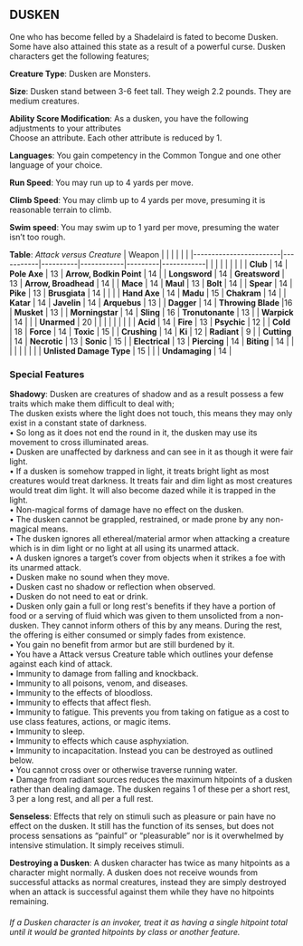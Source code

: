 ## DUSKEN
One who has become felled by a Shadelaird is fated to become Dusken. Some have also attained this state as a result of a powerful curse. Dusken characters get the following features;

**Creature Type**: Dusken are Monsters.

**Size**: Dusken stand between 3-6 feet tall. They weigh 2.2 pounds. They are medium creatures.

**Ability Score Modification**: As a dusken, you have the following adjustments to your attributes  
Choose an attribute. Each other attribute is reduced by 1.

**Languages**: You gain competency in the Common Tongue and one other language of your choice.

**Run Speed**: You may run up to 4 yards per move.

**Climb Speed**: You may climb up to 4 yards per move, presuming it is reasonable terrain to climb.

**Swim speed**: You may swim up to 1 yard per move, presuming the water isn’t too rough.

**Table**: *Attack versus Creature*
| Weapon                 |          |            |         |            |         |
|------------------------|-----------|----------|------------|---------|------------|
|                        |          |            |         |            |         |
| **Club**                   | 14   | **Pole Axe** | 13     | **Arrow, Bodkin Point**    | 14    |
| **Longsword**              | 14    | **Greatsword** | 13     | **Arrow, Broadhead**    | 14    |
| **Mace**                   | 14    | **Maul** | 13     | **Bolt** | 14    |
| **Spear**                  | 14     | **Pike** | 13     | **Brusgiata** | 14     |  |     |
| **Hand Axe**               | 14     | **Madu** | 15     | **Chakram** | 14    |
| **Katar**                  | 14     | **Javelin** | 14    | **Arquebus** | 13    |
| **Dagger**                 | 14     | **Throwing Blade** |16    | **Musket** | 13    |
| **Morningstar**            | 14     | **Sling** | 16    | **Tronutonante** | 13    |
| **Warpick**                | 14     |  |   | **Unarmed** |  20  |
|                        |           |          |            |         |            |
| **Acid**                   | 14     | **Fire** | 13     | **Psychic** | 12     |
| **Cold**                   | 18     | **Force** | 14     | **Toxic**  | 15     |
| **Crushing**               | 14     | **Ki** | 12     | **Radiant** | 9     |
| **Cutting**                | 14     | **Necrotic** | 13     | **Sonic** | 15    |
| **Electrical**             | 13     | **Piercing** | 14     | **Biting** | 14    |
|                        |           |          |            |         |            |
| **Unlisted Damage Type** | 15 |                |    | **Undamaging** | 14 |

### Special Features

**Shadowy**: Dusken are creatures of shadow and as a result possess a few traits which make them difficult to deal with;    
The dusken exists where the light does not touch, this means they may only exist in a constant state of darkness.  
 • So long as it does not end the round in it, the dusken may use its movement to cross illuminated areas.  
 • Dusken are unaffected by darkness and can see in it as though it were fair light.  
 • If a dusken is somehow trapped in light, it treats bright light as most creatures would treat darkness. It treats fair and dim light as most creatures would treat dim light. It will also become dazed while it is trapped in the light.   
 • Non-magical forms of damage have no effect on the dusken.  
 • The dusken cannot be grappled, restrained, or made prone by any non-magical means.  
 • The dusken ignores all ethereal/material armor when attacking a creature which is in dim light or no light at all using its unarmed attack.  
 • A dusken ignores a target’s cover from objects when it strikes a foe with its unarmed attack.  
 • Dusken make no sound when they move.  
 • Dusken cast no shadow or reflection when observed.  
 • Dusken do not need to eat or drink.  
 • Dusken only gain a full or long rest's benefits if they have a portion of food or a serving of fluid which was given to them unsolicted from a non-dusken. They cannot inform others of this by any means. During the rest, the offering is either consumed or simply fades from existence.  
 • You gain no benefit from armor but are still burdened by it.  
 • You have a Attack versus Creature table which outlines your defense against each kind of attack.  
 • Immunity to damage from falling and knockback.  
 • Immunity to all poisons, venom, and diseases.  
 • Immunity to the effects of bloodloss.  
 • Immunity to effects that affect flesh.  
 • Immunity to fatigue. This prevents you from taking on fatigue as a cost to use class features, actions, or magic items.  
 • Immunity to sleep.  
 • Immunity to effects which cause asphyxiation.  
 • Immunity to incapacitation. Instead you can be destroyed as outlined below.  
 • You cannot cross over or otherwise traverse running water.  
 • Damage from radiant sources reduces the maximum hitpoints of a dusken rather than dealing damage. The dusken regains 1 of these per a short rest, 3 per a long rest, and all per a full rest. 

**Senseless**: Effects that rely on stimuli such as pleasure or pain have no effect on the dusken. It still has the function of its senses, but does not process sensations as “painful” or “pleasurable” nor is it overwhelmed by intensive stimulation. It simply receives stimuli.

**Destroying a Dusken**: A dusken character has twice as many hitpoints as a character might normally. A dusken does not receive wounds from successful attacks as normal creatures, instead they are simply destroyed when an attack is successful against them while they have no hitpoints remaining.

###### If a Dusken character is an invoker, treat it as having a single hitpoint total until it would be granted hitpoints by class or another feature.
